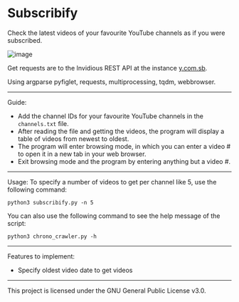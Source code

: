 # Subscribify

Check the latest videos of your favourite YouTube channels as if you were subscribed. 

![image](https://user-images.githubusercontent.com/85356197/213220795-745c2404-79a3-4884-a495-2e3cc5fa7456.png)

Get requests are to the Invidious REST API at the instance [y.com.sb](https://y.com.sb/feed/popular).

Using argparse pyfiglet, requests, multiprocessing, tqdm, webbrowser.

***

Guide:
- Add the channel IDs for your favourite YouTube channels in the ```channels.txt``` file.
- After reading the file and getting the videos, the program will display a table of videos from newest to oldest.
- The program will enter browsing mode, in which you can enter a video # to open it in a new tab in your web browser.
- Exit browsing mode and the program by entering anything but a video #.

***
Usage:
To specify a number of videos to get per channel like 5, use the following command:

```python3 subscribify.py -n 5```

You can also use the following command to see the help message of the script:

```python3 chrono_crawler.py -h```

***

Features to implement:
- Specify oldest video date to get videos

***

This project is licensed under the GNU General Public License v3.0.
